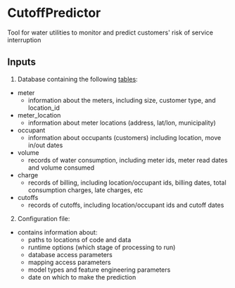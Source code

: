 # CutoffPredictor
Tool for water utilities to monitor and predict customers' risk of service interruption

## Inputs
1. Database containing the following [tables](Documentation/database_tables.md):
 - meter
   - information about the meters, including size, customer type, and location_id
 - meter_location
   - information about meter locations (address, lat/lon, municipality)
 - occupant
   - information about occupants (customers) including location, move in/out dates
 - volume
   - records of water consumption, including meter ids, meter read dates and volume consumed
 - charge
   - records of billing, including location/occupant ids, billing dates, total consumption charges, late charges, etc
 - cutoffs
   - records of cutoffs, including location/occupant ids and cutoff dates

2. Configuration file:
 - contains information about:
   - paths to locations of code and data
   - runtime options (which stage of processing to run)
   - database access parameters
   - mapping access parameters
   - model types and feature engineering parameters
   - date on which to make the prediction



